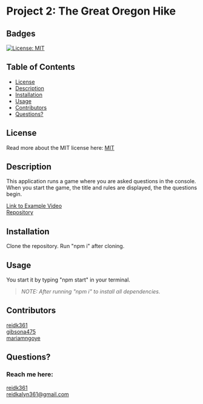 # Project 2: The Great Oregon Hike

## Badges

[![License: MIT](https://img.shields.io/badge/License-MIT-yellow.svg)](https://opensource.org/licenses/MIT)

## Table of Contents

- [License](#license)
- [Description](#description)
- [Installation](#installation)
- [Usage](#usage)
- [Contributors](#contributors)
- [Questions?](#questions)

## License

Read more about the MIT license here:
[MIT](https://opensource.org/licenses/MIT)

## Description

This application runs a game where you are asked questions in the console. When you start the game, the title and rules are displayed, the the questions begin.   

 [Link to Example Video](https://drive.google.com/file/d/115qy2yplFrzSP5h6WwBL-fpLPAX_7JVP/view?usp=sharing)  
 [Repository](https://github.com/reidk361/Project-2-RPG)

## Installation

Clone the repository. Run "npm i" after cloning. 

## Usage

You start it by typing "npm start" in your terminal. 
>*NOTE: After running "npm i" to install all dependencies.*

## Contributors

[reidk361](https://github.com/reidk361)  
[gibsona475](https://github.com/gibsona475)  
[mariamngoye](https://github.com/mariamngoye)  

## Questions?

### Reach me here:

[reidk361](https://github.com/reidk361)  
 reidkalyn361@gmail.com
